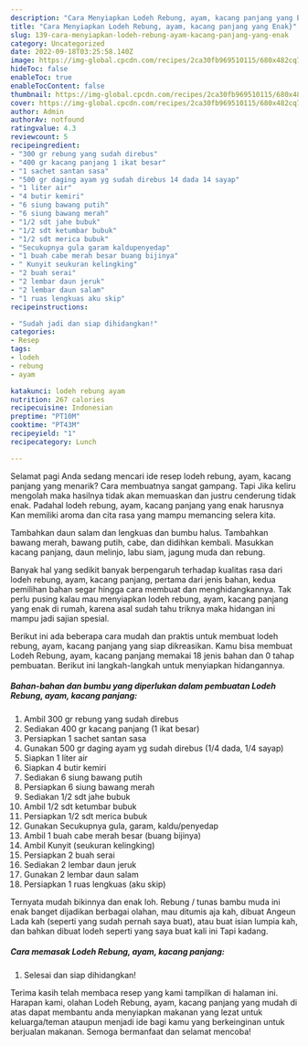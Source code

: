 ```yaml
---
description: "Cara Menyiapkan Lodeh Rebung, ayam, kacang panjang yang Enak}"
title: "Cara Menyiapkan Lodeh Rebung, ayam, kacang panjang yang Enak}"
slug: 139-cara-menyiapkan-lodeh-rebung-ayam-kacang-panjang-yang-enak
category: Uncategorized
date: 2022-09-18T03:25:58.140Z
image: https://img-global.cpcdn.com/recipes/2ca30fb969510115/680x482cq70/lodeh-rebung-ayam-kacang-panjang-foto-resep-utama.jpg
hideToc: false
enableToc: true
enableTocContent: false
thumbnail: https://img-global.cpcdn.com/recipes/2ca30fb969510115/680x482cq70/lodeh-rebung-ayam-kacang-panjang-foto-resep-utama.jpg
cover: https://img-global.cpcdn.com/recipes/2ca30fb969510115/680x482cq70/lodeh-rebung-ayam-kacang-panjang-foto-resep-utama.jpg
author: Admin
authorAv: notfound
ratingvalue: 4.3
reviewcount: 5
recipeingredient:
- "300 gr rebung yang sudah direbus"
- "400 gr kacang panjang 1 ikat besar"
- "1 sachet santan sasa"
- "500 gr daging ayam yg sudah direbus 14 dada 14 sayap"
- "1 liter air"
- "4 butir kemiri"
- "6 siung bawang putih"
- "6 siung bawang merah"
- "1/2 sdt jahe bubuk"
- "1/2 sdt ketumbar bubuk"
- "1/2 sdt merica bubuk"
- "Secukupnya gula garam kaldupenyedap"
- "1 buah cabe merah besar buang bijinya"
- " Kunyit seukuran kelingking"
- "2 buah serai"
- "2 lembar daun jeruk"
- "2 lembar daun salam"
- "1 ruas lengkuas aku skip"
recipeinstructions:

- "Sudah jadi dan siap dihidangkan!"
categories:
- Resep
tags:
- lodeh
- rebung
- ayam

katakunci: lodeh rebung ayam 
nutrition: 267 calories
recipecuisine: Indonesian
preptime: "PT10M"
cooktime: "PT43M"
recipeyield: "1"
recipecategory: Lunch

---
```



Selamat pagi Anda sedang mencari ide resep lodeh rebung, ayam, kacang panjang yang menarik? Cara membuatnya sangat gampang. Tapi Jika keliru mengolah maka hasilnya tidak akan memuaskan dan justru cenderung tidak enak. Padahal lodeh rebung, ayam, kacang panjang yang enak harusnya Kan memiliki aroma dan cita rasa yang mampu memancing selera kita.


Tambahkan daun salam dan lengkuas dan bumbu halus. Tambahkan bawang merah, bawang putih, cabe, dan didihkan kembali. Masukkan kacang panjang, daun melinjo, labu siam, jagung muda dan rebung.

Banyak hal yang sedikit banyak berpengaruh terhadap kualitas rasa dari lodeh rebung, ayam, kacang panjang, pertama dari jenis bahan, kedua pemilihan bahan segar hingga cara membuat dan menghidangkannya. Tak perlu pusing kalau mau menyiapkan lodeh rebung, ayam, kacang panjang yang enak di rumah, karena asal sudah tahu triknya maka hidangan ini mampu jadi sajian spesial.


Berikut ini ada beberapa cara mudah dan praktis untuk membuat lodeh rebung, ayam, kacang panjang yang siap dikreasikan. Kamu bisa membuat Lodeh Rebung, ayam, kacang panjang memakai 18 jenis bahan dan 0 tahap pembuatan. Berikut ini langkah-langkah untuk menyiapkan hidangannya.

<!--inarticleads1-->

##### Bahan-bahan dan bumbu yang diperlukan dalam pembuatan Lodeh Rebung, ayam, kacang panjang:

1. Ambil 300 gr rebung yang sudah direbus
1. Sediakan 400 gr kacang panjang (1 ikat besar)
1. Persiapkan 1 sachet santan sasa
1. Gunakan 500 gr daging ayam yg sudah direbus (1/4 dada, 1/4 sayap)
1. Siapkan 1 liter air
1. Siapkan 4 butir kemiri
1. Sediakan 6 siung bawang putih
1. Persiapkan 6 siung bawang merah
1. Sediakan 1/2 sdt jahe bubuk
1. Ambil 1/2 sdt ketumbar bubuk
1. Persiapkan 1/2 sdt merica bubuk
1. Gunakan Secukupnya gula, garam, kaldu/penyedap
1. Ambil 1 buah cabe merah besar (buang bijinya)
1. Ambil  Kunyit (seukuran kelingking)
1. Persiapkan 2 buah serai
1. Sediakan 2 lembar daun jeruk
1. Gunakan 2 lembar daun salam
1. Persiapkan 1 ruas lengkuas (aku skip)


Ternyata mudah bikinnya dan enak loh. Rebung / tunas bambu muda ini enak banget dijadikan berbagai olahan, mau ditumis aja kah, dibuat Angeun Lada kah (seperti yang sudah pernah saya buat), atau buat isian lumpia kah, dan bahkan dibuat lodeh seperti yang saya buat kali ini Tapi kadang. 

<!--inarticleads2-->

##### Cara memasak Lodeh Rebung, ayam, kacang panjang:


1. Selesai dan siap dihidangkan!



Terima kasih telah membaca resep yang kami tampilkan di halaman ini. Harapan kami, olahan Lodeh Rebung, ayam, kacang panjang yang mudah di atas dapat membantu anda menyiapkan makanan yang lezat untuk keluarga/teman ataupun menjadi ide bagi kamu yang berkeinginan untuk berjualan makanan. Semoga bermanfaat dan selamat mencoba!
